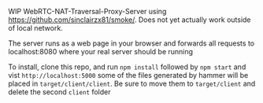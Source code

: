 WIP WebRTC-NAT-Traversal-Proxy-Server using https://github.com/sinclairzx81/smoke/. Does not yet actually work outside of local network. 

The server runs as a web page in your browser and forwards all requests to localhost:8080 where your real server should be running

To install, clone this repo, and run `npm install` followed by `npm start` and vist `http://localhost:5000` some of the files generated by hammer will be placed in `target/client/client`. Be sure to move them to `target/client` and delete the second `client` folder
